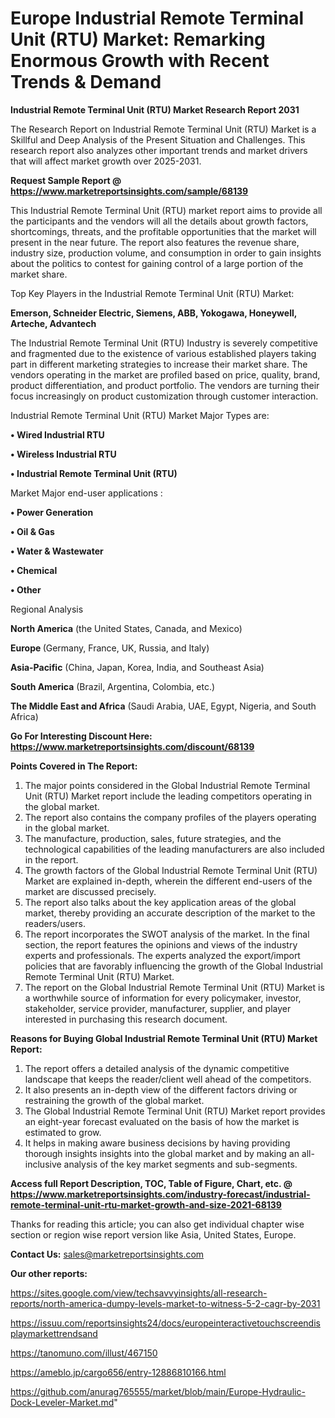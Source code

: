 # Europe Industrial Remote Terminal Unit (RTU) Market: Remarking Enormous Growth with Recent Trends & Demand

<strong>Industrial Remote Terminal Unit (RTU) Market Research Report 2031</strong>

The Research Report on Industrial Remote Terminal Unit (RTU) Market is a Skillful and Deep Analysis of the Present Situation and Challenges. This research report also analyzes other important trends and market drivers that will affect market growth over 2025-2031.

<strong>Request Sample Report @ <a href=https://www.marketreportsinsights.com/sample/68139>https://www.marketreportsinsights.com/sample/68139</a></strong>

This Industrial Remote Terminal Unit (RTU) market report aims to provide all the participants and the vendors will all the details about growth factors, shortcomings, threats, and the profitable opportunities that the market will present in the near future. The report also features the revenue share, industry size, production volume, and consumption in order to gain insights about the politics to contest for gaining control of a large portion of the market share.

Top Key Players in the Industrial Remote Terminal Unit (RTU) Market:

<strong>Emerson, Schneider Electric, Siemens, ABB, Yokogawa, Honeywell, Arteche, Advantech</strong>

The Industrial Remote Terminal Unit (RTU) Industry is severely competitive and fragmented due to the existence of various established players taking part in different marketing strategies to increase their market share. The vendors operating in the market are profiled based on price, quality, brand, product differentiation, and product portfolio. The vendors are turning their focus increasingly on product customization through customer interaction.

Industrial Remote Terminal Unit (RTU) Market Major Types are:

<strong>• Wired Industrial RTU

• Wireless Industrial RTU

• Industrial Remote Terminal Unit (RTU)</strong>

Market Major end-user applications :

<strong>• Power Generation

• Oil & Gas

• Water & Wastewater

• Chemical

• Other</strong>

Regional Analysis

</u><strong><b>North America</b></strong> (the United States, Canada, and Mexico)

<strong><b>Europe </b></strong>(Germany, France, UK, Russia, and Italy)

<strong><b>Asia-Pacific</b></strong> (China, Japan, Korea, India, and Southeast Asia)

<strong><b>South America</b></strong> (Brazil, Argentina, Colombia, etc.)

<strong><b>The Middle East and Africa</b></strong> (Saudi Arabia, UAE, Egypt, Nigeria, and South Africa)

<strong>Go For Interesting Discount Here: <a href=https://www.marketreportsinsights.com/discount/68139>https://www.marketreportsinsights.com/discount/68139</a></strong>

<strong>Points Covered in The Report:</strong>
<ol>
  <li>The major points considered in the Global Industrial Remote Terminal Unit (RTU) Market report include the leading competitors operating in the global market.</li>
  <li>The report also contains the company profiles of the players operating in the global market.</li>
  <li>The manufacture, production, sales, future strategies, and the technological capabilities of the leading manufacturers are also included in the report.</li>
  <li>The growth factors of the Global Industrial Remote Terminal Unit (RTU) Market are explained in-depth, wherein the different end-users of the market are discussed precisely.</li>
  <li>The report also talks about the key application areas of the global market, thereby providing an accurate description of the market to the readers/users.</li>
  <li>The report incorporates the SWOT analysis of the market. In the final section, the report features the opinions and views of the industry experts and professionals. The experts analyzed the export/import policies that are favorably influencing the growth of the Global Industrial Remote Terminal Unit (RTU) Market.</li>
  <li>The report on the Global Industrial Remote Terminal Unit (RTU) Market is a worthwhile source of information for every policymaker, investor, stakeholder, service provider, manufacturer, supplier, and player interested in purchasing this research document.</li>
</ol>
<strong>Reasons for Buying Global Industrial Remote Terminal Unit (RTU) Market Report:</strong>

<ol>
  <li>The report offers a detailed analysis of the dynamic competitive landscape that keeps the reader/client well ahead of the competitors.</li>
  <li>It also presents an in-depth view of the different factors driving or restraining the growth of the global market.</li>
  <li>The Global Industrial Remote Terminal Unit (RTU) Market report provides an eight-year forecast evaluated on the basis of how the market is estimated to grow.</li>
  <li>It helps in making aware business decisions by having providing thorough insights insights into the global market and by making an all-inclusive analysis of the key market segments and sub-segments.</li>
</ol>
<strong>Access full Report Description, TOC, Table of Figure, Chart, etc. @ <a href=https://www.marketreportsinsights.com/industry-forecast/industrial-remote-terminal-unit-rtu-market-growth-and-size-2021-68139>https://www.marketreportsinsights.com/industry-forecast/industrial-remote-terminal-unit-rtu-market-growth-and-size-2021-68139</a></strong>


Thanks for reading this article; you can also get individual chapter wise section or region wise report version like Asia, United States, Europe.

<strong>Contact Us:</strong>
sales@marketreportsinsights.com

<strong>Our other reports:</strong>

<a href=https://sites.google.com/view/techsavvyinsights/all-research-reports/north-america-dumpy-levels-market-to-witness-5-2-cagr-by-2031>https://sites.google.com/view/techsavvyinsights/all-research-reports/north-america-dumpy-levels-market-to-witness-5-2-cagr-by-2031</a>

<a href=https://issuu.com/reportsinsights24/docs/europeinteractivetouchscreendisplaymarkettrendsand>https://issuu.com/reportsinsights24/docs/europeinteractivetouchscreendisplaymarkettrendsand</a>

<a href=https://tanomuno.com/illust/467150>https://tanomuno.com/illust/467150</a>

<a href=https://ameblo.jp/cargo656/entry-12886810166.html>https://ameblo.jp/cargo656/entry-12886810166.html</a>

<a href=https://github.com/anurag765555/market/blob/main/Europe-Hydraulic-Dock-Leveler-Market.md>https://github.com/anurag765555/market/blob/main/Europe-Hydraulic-Dock-Leveler-Market.md</a>"
